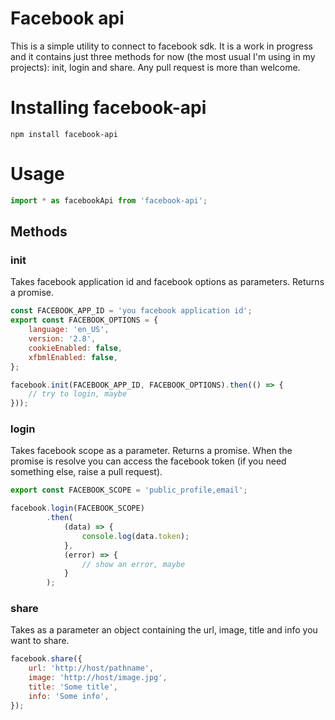 # Facebook api

This is a simple utility to connect to facebook sdk.
It is a work in progress and it contains just three methods for now (the most usual I'm using in my projects): init, login and share.
Any pull request is more than welcome.

# Installing facebook-api

```
npm install facebook-api
```

# Usage

```js
import * as facebookApi from 'facebook-api';
```

## Methods

### init

Takes facebook application id and facebook options as parameters.
Returns a promise.

```js
const FACEBOOK_APP_ID = 'you facebook application id';
export const FACEBOOK_OPTIONS = {
    language: 'en_US',
    version: '2.8',
    cookieEnabled: false,
    xfbmlEnabled: false,
};

facebook.init(FACEBOOK_APP_ID, FACEBOOK_OPTIONS).then(() => {
    // try to login, maybe
}));
```

### login

Takes facebook scope as a parameter.
Returns a promise. When the promise is resolve you can access the facebook token (if you need something else, raise a pull request).

```js
export const FACEBOOK_SCOPE = 'public_profile,email';

facebook.login(FACEBOOK_SCOPE)
        .then(
            (data) => {
                console.log(data.token);
            },
            (error) => {
                // show an error, maybe
            }
        );
```

### share

Takes as a parameter an object containing the url, image, title and info you want to share.

```js
facebook.share({
    url: 'http://host/pathname',
    image: 'http://host/image.jpg',
    title: 'Some title',
    info: 'Some info',
});
```